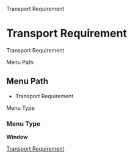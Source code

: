 
Transport Requirement
# Transport Requirement


Transport Requirement

Menu Path
## Menu Path



- Transport Requirement

Menu Type
### Menu Type

**Window**


[Transport Requirement](../../functional-guide/window/window-transport-requirement.md)